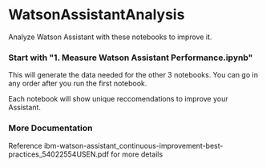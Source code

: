 # WatsonAssistantAnalysis

Analyze Watson Assistant with these notebooks to improve it.

### Start with "1. Measure Watson Assistant Performance.ipynb"

This will generate the data needed for the other 3 notebooks. You can go in any order after you run the first notebook. 

Each notebook will show unique reccomendations to improve your Assistant.

### More Documentation

Reference ibm-watson-assistant_continuous-improvement-best-practices_54022554USEN.pdf for more details



